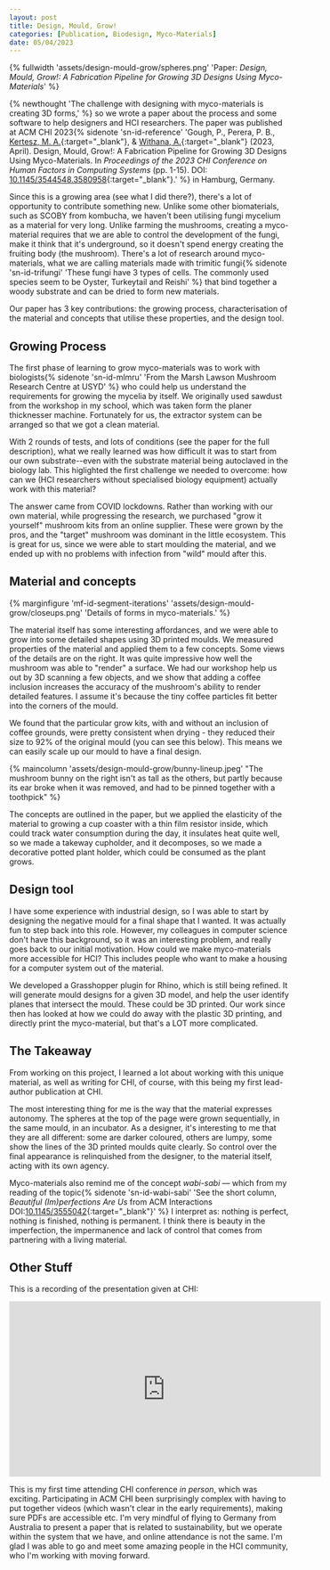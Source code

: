 ```yaml
---
layout: post
title: Design, Mould, Grow!
categories: [Publication, Biodesign, Myco-Materials]
date: 05/04/2023
---
```


{% fullwidth 'assets/design-mould-grow/spheres.png' 'Paper: _Design, Mould, Grow!: A Fabrication Pipeline for Growing 3D Designs Using Myco-Materials_' %}

{% newthought 'The challenge with designing with myco-materials is creating 3D forms,' %} so we wrote a paper about the process and some software to help designers and HCI researchers.<!--more--> The paper was published at ACM CHI 2023{% sidenote 'sn-id-reference' 'Gough, P., Perera, P. B., [Kertesz, M. A.](https://www.sydney.edu.au/science/about/our-people/academic-staff/michael-kertesz.html){:target="_blank"}, & [Withana, A.](https://www.sydney.edu.au/engineering/about/our-people/academic-staff/anusha-withana.html){:target="_blank"} (2023, April). Design, Mould, Grow!: A Fabrication Pipeline for Growing 3D Designs Using Myco-Materials. In *Proceedings of the 2023 CHI Conference on Human Factors in Computing Systems* (pp. 1-15). DOI: [10.1145/3544548.3580958](https://dl.acm.org/doi/10.1145/3544548.3580958){:target="_blank"}.' %} in Hamburg, Germany. 

Since this is a growing area (see what I did there?), there's a lot of opportunity to contribute something new. Unlike some other biomaterials, such as SCOBY from kombucha, we haven't been utilising fungi mycelium as a material for very long. Unlike farming the mushrooms, creating a myco-material requires that we are able to control the development of the fungi, make it think that it's underground, so it doesn't spend energy creating the fruiting body (the mushroom). There's a lot of research around myco-materials, what we are calling materials made with trimitic fungi{% sidenote 'sn-id-trifungi' 'These fungi have 3 types of cells. The commonly used species seem to be Oyster, Turkeytail and Reishi' %} that bind together a woody substrate and can be dried to form new materials. 

Our paper has 3 key contributions: the growing process, characterisation of the material and concepts that utilise these properties, and the design tool. 


## Growing Process

The first phase of learning to grow myco-materials was to work with biologists{% sidenote 'sn-id-mlmru' 'From the Marsh Lawson Mushroom Research Centre at USYD' %} who could help us understand the requirements for growing the mycelia by itself. We originally used sawdust from the workshop in my school, which was taken form the planer thicknesser machine. Fortunately for us, the extractor system can be arranged so that we got a clean material. 

With 2 rounds of tests, and lots of conditions (see the paper for the full description), what we really learned was how difficult it was to start from our own substrate--even with the substrate material being autoclaved in the biology lab. This higlighted the first challenge we needed to overcome: how can we (HCI researchers without specialised biology equipment) actually work with this material?

The answer came from COVID lockdowns. Rather than working with our own material, while progressing the research, we purchased "grow it yourself" mushroom kits from an online supplier. These were grown by the pros, and the "target" mushroom was dominant in the little ecosystem. This is great for us, since we were able to start moulding the material, and we ended up with no problems with infection from "wild" mould after this. 

## Material and concepts

{% marginfigure 'mf-id-segment-iterations' 'assets/design-mould-grow/closeups.png' 'Details of forms in myco-materials.' %}

The material itself has some interesting affordances, and we were able to grow into some detailed shapes using 3D printed moulds. We measured properties of the material and applied them to a few concepts. Some views of the details are on the right. It was quite impressive how well the mushroom was able to "render" a surface. We had our workshop help us out by 3D scanning a few objects, and we show that adding a coffee inclusion increases the accuracy of the mushroom's ability to render detailed features. I assume it's because the tiny coffee particles fit better into the corners of the mould. 

We found that the particular grow kits, with and without an inclusion of coffee grounds, were pretty consistent when drying - they reduced their size to 92% of the original mould (you can see this below). This means we can easily scale up our mould to have a final design. 

{% maincolumn 'assets/design-mould-grow/bunny-lineup.jpeg' "The mushroom bunny on the right isn't as tall as the others, but partly because its ear broke when it was removed, and had to be pinned together with a toothpick" %}

The concepts are outlined in the paper, but we applied the elasticity of the material to growing a cup coaster with a thin film resistor inside, which could track water consumption during the day, it insulates heat quite well, so we made a takeway cupholder, and it decomposes, so we made a decorative potted plant holder, which could be consumed as the plant grows. 


## Design tool

I have some experience with industrial design, so I was able to start by designing the negative mould for a final shape that I wanted. It was actually fun to step back into this role. However, my colleagues in computer science don't have this background, so it was an interesting problem, and really goes back to our initial motivation. How could we make myco-materials more accessible for HCI? This includes people who want to make a housing for a computer system out of the material.

We developed a Grasshopper plugin for Rhino, which is still being refined. It will generate mould designs for a given 3D model, and help the user identify planes that intersect the mould. These could be 3D printed. Our work since then has looked at how we could do away with the plastic 3D printing, and directly print the myco-material, but that's a LOT more complicated. 



## The Takeaway
From working on this project, I learned a lot about working with this unique material, as well as writing for CHI, of course, with this being my first lead-author publication at CHI. 

The most interesting thing for me is the way that the material expresses autonomy. The spheres at the top of the page were grown sequentially, in the same mould, in an incubator. As a designer, it's interesting to me that they are all different: some are darker coloured, others are lumpy, some show the lines of the 3D printed moulds quite clearly. So control over the final appearance is relinquished from the designer, to the material itself, acting with its own agency. 

Myco-materials also remind me of the concept _wabi-sabi_ — which from my reading of the topic{% sidenote 'sn-id-wabi-sabi' 'See the short column, _Beautiful (Im)perfections Are Us_ from ACM Interactions DOI:[10.1145/3555042](https://dl.acm.org/doi/10.1145/3555042){:target="_blank"}' %} I interpret as: nothing is perfect, nothing is finished, nothing is permanent. I think there is beauty in the imperfection, the impermanence and lack of control that comes from partnering with a living material. 



## Other Stuff

This is a recording of the presentation given at CHI:

<iframe width="560" height="315" src="https://www.youtube.com/embed/n9OHKAEEcJ8" title="YouTube video player" frameborder="0" allow="accelerometer; autoplay; clipboard-write; encrypted-media; gyroscope; picture-in-picture; web-share" allowfullscreen></iframe>




This is my first time attending CHI conference *in person*, which was exciting. Participating in ACM CHI been surprisingly complex with having to put together videos (which wasn't clear in the early requirements), making sure PDFs are accessible etc. I'm very mindful of flying to Germany from Australia to present a paper that is related to sustainability, but we operate within the system that we have, and online attendance is not the same. I'm glad I was able to go and meet some amazing people in the HCI community, who I'm working with moving forward. 